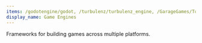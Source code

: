 ```yaml
---
items: /godotengine/godot, /turbulenz/turbulenz_engine, /GarageGames/Torque3D, /GarageGames/Torque2D, /spring/spring, /cocos2d/cocos2d-x, /Gamua/Starling-Framework, /gameplay3d/GamePlay, /jMonkeyEngine/jmonkeyengine, /SFTtech/openage, /MonoGame/MonoGame, /libgdx/libgdx, /superpowers/superpowers-core, /AtomicGameEngine/AtomicGameEngine, /4ian/GD, /CRYTEK/CRYENGINE, /urho3d/Urho3D, /methusalah/OpenRTS, /BearishSun/BansheeEngine, /photonstorm/phaser, /melonjs/melonJS, /BabylonJS/Babylon.js, /WhitestormJS/whs.js, /wellcaffeinated/PhysicsJS, /playcanvas/engine, /cocos2d/cocos2d-html5, /craftyjs/Crafty, /pixijs/pixi.js, /renpy/renpy, /OpenRA/OpenRA
display_name: Game Engines
---
```

Frameworks for building games across multiple platforms.
